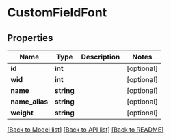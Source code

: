 # CustomFieldFont

## Properties
Name | Type | Description | Notes
------------ | ------------- | ------------- | -------------
**id** | **int** |  | [optional] 
**wid** | **int** |  | [optional] 
**name** | **string** |  | [optional] 
**name_alias** | **string** |  | [optional] 
**weight** | **string** |  | [optional] 

[[Back to Model list]](../README.md#documentation-for-models) [[Back to API list]](../README.md#documentation-for-api-endpoints) [[Back to README]](../README.md)



